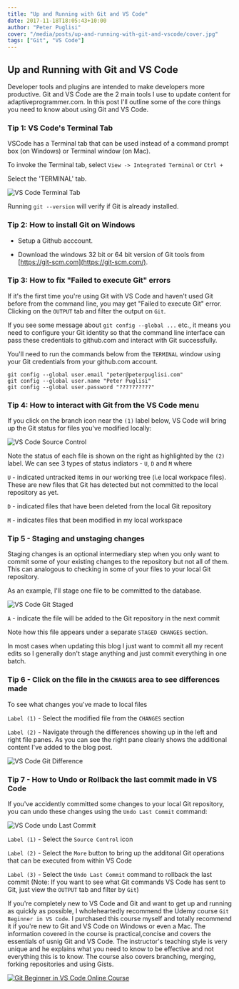 ```yaml
---
title: "Up and Running with Git and VS Code"
date: 2017-11-18T18:05:43+10:00
author: "Peter Puglisi"
cover: "/media/posts/up-and-running-with-git-and-vscode/cover.jpg"
tags: ["Git", "VS Code"]
---
```


## Up and Running with Git and VS Code

Developer tools and plugins are intended to make developers more productive. Git and VS Code are the 2 main tools I use to update content for adaptiveprogrammer.com. In this post I'll outline some of the core things you need to know about using Git and VS Code. 

### Tip 1: VS Code's Terminal Tab

VSCode has a Terminal tab that can be used instead of a command prompt box (on Windows) or Terminal window (on Mac).

To invoke the Terminal tab, select `View -> Integrated Terminal` or ``Ctrl +`` 

Select the 'TERMINAL' tab.

![VS Code Terminal Tab](/media/posts/up-and-running-with-git-and-vscode/vscode-terminal.png)

Running `git --version` will verify if Git is already installed.


### Tip 2: How to install Git on Windows

* Setup a Github acccount.

* Download the windows 32 bit or 64 bit version of Git tools from [https://git-scm.com](https://git-scm.com/).

### Tip 3: How to fix "Failed to execute Git" errors

If it's the first time you're using Git with VS Code and haven't used Git before from the command line, you may get "Failed to execute Git" error. Clicking on the `OUTPUT` tab and filter the output on `Git`.

If you see some message about `git config --global ...` etc., it means you need to configure your Git identity so that the command line interface can pass these credentials to github.com and interact with Git successfully.

You'll need to run the commands below from the `TERMINAL` window using your Git credentials from your github.com account. 

```
git config --global user.email "peter@peterpuglisi.com"
git config --global user.name "Peter Puglisi"
git config --global user.password "??????????"
```

### Tip 4: How to interact with Git from the VS Code menu

If you click on the branch icon near the `(1)` label below, VS Code will bring up the Git status for files you've modified locally:

![VS Code Source Control](/media/posts/up-and-running-with-git-and-vscode/vscode-git-source-control.png)

Note the status of each file is shown on the right as highlighted by the `(2)` label. We can see 3 types of status indiators - `U`, `D` and `M` where

`U` - indicated untracked items in our working tree (i.e local workpace files). These are new files that Git has detected but not committed to the local repository as yet.

`D` - indicated files that have been deleted from the local Git repository

`M` - indicates files that been modified in my local workspace

### Tip 5 - Staging and unstaging changes 

Staging changes is an optional intermediary step when you only want to commit some of your existing changes to the repository but not all of them. This can analogous to checking in some of your files to your local Git repository.

As an example, I'll stage one file to be committed to the database.

![VS Code Git Staged](/media/posts/up-and-running-with-git-and-vscode/vscode-git-staged.png)

`A` - indicate the file will be added to the Git repository in the next commit

Note how this file appears under a separate `STAGED CHANGES` section.

In most cases when updating this blog I just want to commit all my recent edits so I generally don't stage anything and just commit everything in one batch.

### Tip 6 - Click on the file in the `CHANGES` area to see differences made

To see what changes you've made to local files

`Label (1)` - Select the modified file from the `CHANGES` section

`Label (2)` - Navigate through the differences showing up in the left and right file panes. As you can see the right pane clearly shows the additional content I've added to the blog post.

![VS Code Git Difference](/media/posts/up-and-running-with-git-and-vscode/vscode-git-diffs.png)

### Tip 7 - How to Undo or Rollback the last commit made in VS Code

If you've accidently committed some changes to your local Git repository, you can undo these changes using the `Undo Last Commit` command:

![VS Code undo Last Commit](/media/posts/up-and-running-with-git-and-vscode/vscode-git-undo-commit.png)

`Label (1)` - Select the `Source Control` icon

`Label (2)` - Select the `More` button to bring up the additonal Git operations that can be executed from within VS Code

`Label (3)` - Select the `Undo Last Commit` command to rollback the last commit (Note: If you want to see what Git commands VS Code has sent to Git, just view the `OUTPUT` tab and filter by `Git`)

If you're completely new to VS Code and Git and want to get up and running as quickly as possible, I wholeheartedly recommend the Udemy course `Git Beginner in VS Code`. I purchased this course myself and totally recommend it if you're new to Git and VS Code on Windows or even a Mac. The information covered in the course is practical,concise and covers the essentials of usnig Git and VS Code. The instructor's teaching style is very unique and he explains what you need to know to be effective and not everything this is to know. The course also covers branching, merging, forking repositories and using Gists.

[![Git Beginner in VS Code Online Course](/media/posts/up-and-running-with-git-and-vscode/udemy-git-vscode.png)](/out/git-beginner-in-vs-code)








